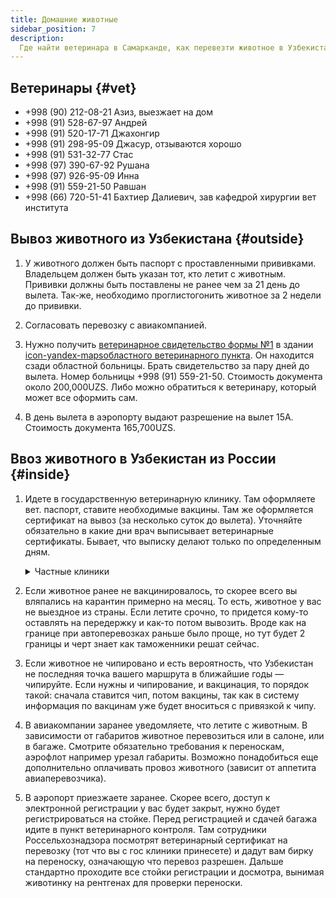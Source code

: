 ```yaml
---
title: Домашние животные
sidebar_position: 7
description:
  Где найти ветеринара в Самарканде, как перевезти животное в Узбекистане.
---
```


## Ветеринары {#vet}

- +998 (90) 212-08-21 Азиз, выезжает на дом
- +998 (91) 528-67-97 Андрей
- +998 (91) 520-17-71 Джахонгир
- +998 (91) 298-95-09 Джасур, отзываются хорошо
- +998 (91) 531-32-77 Стас
- +998 (97) 390-67-92 Рушана
- +998 (97) 926-95-09 Инна
- +998 (91) 559-21-50 Равшан
- +998 (66) 720-51-41 Бахтиер Далиевич, зав кафедрой хирургии вет института

## Вывоз животного из Узбекистана {#outside}

1. У животного должен быть паспорт с проставленными прививками. Владельцем
   должен быть указан тот, кто летит с животным. Прививки должны быть поставлены
   не ранее чем за 21 день до вылета. Так-же, необходимо проглистогонить
   животное за 2 недели до прививки.

2. Согласовать перевозку с авиакомпанией.

3. Нужно получить
   [ветеринарное свидетельство формы №1](https://lex.uz/docs/3138116#3139681) в
   здании
   [icon-yandex-mapsобластного ветеринарного пункта](https://yandex.uz/maps/-/CCUGFXVMkA).
   Он находится сзади областной больницы. Брать свидетельство за пару дней до
   вылета. Номер больницы +998 (91) 559-21-50. Стоимость документа около
   200,000UZS. Либо можно обратиться к ветеринару, который может все оформить
   сам.

4. В день вылета в аэропорту выдают разрешение на вылет 15А. Стоимость документа
   165,700UZS.

## Ввоз животного в Узбекистан из России {#inside}

1. Идете в государственную ветеринарную клинику. Там оформляете вет. паспорт,
   ставите необходимые вакцины. Там же оформляется сертификат на вывоз (за
   несколько суток до вылета). Уточняйте обязательно в какие дни врач выписывает
   ветеринарные сертификаты. Бывает, что выписку делают только по определенным
   дням.
   <details>
     <summary>Частные клиники</summary>
     Работа с бешенством и вакцинация от бешенства — это исключительно вотчина
     Гос ветеринарии, т.е. местных СББЖ. Частная, конечно, вакцину поставит,
     а вот сможете ли вы вывезти животное с этой вакциной — большой вопрос.
     Раньше, частным необходимо было получать разрешение от СББЖ на проведение
     таких вакцинаций. Поэтому, даже если в вашем городе какая-то частная
     клиника предлагает антирабическую вакцину и ставите вы ее для
     последующего выезда, то вам в любом случае надо звонить в местный
     СББЖ/территориальное ветеринарное управление и уточнять, выпишут ли они вам 
     ветеринарный сопроводительный документ на животное после вакцинации
     в данной клинике. Есть очень большая вероятность попасть на повторную
     вакцинацию и зависнуть еще на 21 день карантина прямо за пару суток до
     вылета. В ряде регионов регламент на получение разрешения по вакцинации
     частными клиниками установлен в местных приказах территориального
     ветеринарного управления или подразделений РСХН.
   </details>

2. Если животное ранее не вакцинировалось, то скорее всего вы вляпались на
   карантин примерно на месяц. То есть, животное у вас не выездное из страны.
   Если летите срочно, то придется кому-то оставлять на передержку и как-то
   потом вывозить. Вроде как на границе при автоперевозках раньше было проще, но
   тут будет 2 границы и черт знает как таможенники решат сейчас.

3. Если животное не чипировано и есть вероятность, что Узбекистан не последняя
   точка вашего маршрута в ближайшие годы — чипируйте. Если нужны и чипирование,
   и вакцинация, то порядок такой: сначала ставится чип, потом вакцины, так как
   в систему информация по вакцинам уже будет вноситься с привязкой к чипу.

4. В авиакомпании заранее уведомляете, что летите с животным. В зависимости от
   габаритов животное перевозиться или в салоне, или в багаже. Смотрите
   обязательно требования к переноскам, аэрофлот например урезал габариты.
   Возможно понадобиться еще дополнительно оплачивать провоз животного (зависит
   от аппетита авиаперевозчика).

5. В аэропорт приезжаете заранее. Скорее всего, доступ к электронной регистрации
   у вас будет закрыт, нужно будет регистрироваться на стойке. Перед
   регистрацией и сдачей багажа идите в пункт ветеринарного контроля. Там
   сотрудники Россельхознадзора посмотрят ветеринарный сертификат на перевозку
   (тот что вы с гос клиники принесете) и дадут вам бирку на переноску,
   означающую что перевоз разрешен. Дальше стандартно проходите все стойки
   регистрации и досмотра, вынимая животинку на рентгенах для проверки
   переноски.
